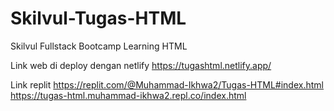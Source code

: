 # Skilvul-Tugas-HTML
Skilvul Fullstack Bootcamp Learning HTML

Link web di deploy dengan netlify
https://tugashtml.netlify.app/

Link replit 
https://replit.com/@Muhammad-Ikhwa2/Tugas-HTML#index.html
https://tugas-html.muhammad-ikhwa2.repl.co/index.html
